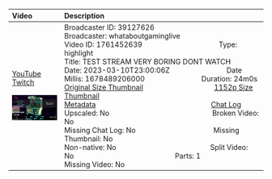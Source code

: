 |Video|Description|
|:---|:---|
|[YouTube](https://www.youtube.com/)<br>[Twitch](https://www.twitch.tv/videos/1761452639)<br><br>[<img src="../../../../../39127626/videos/thumbnails_1152p/2023/3/1678489206000_2023_03_10T23_00_06Z_39127626_1761452639_videos_thumbnails_1152p_thumb1761452639-2048x1152.jpg" width="200">](https://www.youtube.com/)|Broadcaster ID: 39127626          Broadcaster: whataboutgaminglive<br>Video ID: 1761452639             Type: highlight<br>Title: TEST STREAM VERY BORING DONT WATCH<br>Date: 2023-03-10T23:00:06Z        Date Millis: 1678489206000        Duration: 24m0s<br>[Original Size Thumbnail](../../../../../39127626/videos/thumbnails_orig/2023/3/1678489206000_2023_03_10T23_00_06Z_39127626_1761452639_videos_thumbnails_orig_thumb1761452639-0x0.jpg)          [1152p Size Thumbnail](../../../../../39127626/videos/thumbnails_1152p/2023/3/1678489206000_2023_03_10T23_00_06Z_39127626_1761452639_videos_thumbnails_1152p_thumb1761452639-2048x1152.jpg)<br>[Metadata](../../../../../39127626/videos/metadata/2023/3/1678489206000_2023_03_10T23_00_06Z_39127626_1761452639_video_metadata.json)                 [Chat Log](../../../../../39127626/videos/chatlogs/2023/3/2023-03-10T23_00_06Z_39127626_1761452639_chat.json)<br>Upscaled: No                Broken Video: No<br>Missing Chat Log: No           Missing Thumbnail: No<br>Non-native: No              Split Video: No               Parts: 1<br>Missing Video: No
